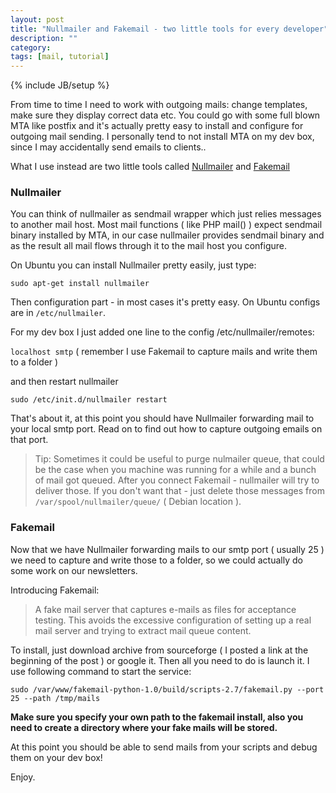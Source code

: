 ```yaml
---
layout: post
title: "Nullmailer and Fakemail - two little tools for every developer"
description: ""
category: 
tags: [mail, tutorial]
---
```

{% include JB/setup %}

From time to time I need to work with outgoing mails: change templates, make sure they display correct data etc. You could go with some full blown MTA like postfix and it's actually pretty easy to install and configure for outgoing mail sending. I personally tend to not install MTA on my dev box, since I may accidentally send emails to clients..

What I use instead are two little tools called [Nullmailer](https://github.com/bruceg/nullmailer) and [Fakemail](http://sourceforge.net/projects/fakemail/)

### Nullmailer

You can think of nullmailer as sendmail wrapper which just relies messages to another mail host. Most mail functions ( like PHP mail() ) expect sendmail binary installed by MTA, in our case nullmailer provides sendmail binary and as the result all mail flows through it to the mail host you configure. 

On Ubuntu you can install Nullmailer pretty easily, just type:

`sudo apt-get install nullmailer`

Then configuration part - in most cases it's pretty easy. On Ubuntu configs are in `/etc/nullmailer`. 

For my dev box I just added one line to the config /etc/nullmailer/remotes:

`localhost smtp` ( remember I use Fakemail to capture mails and write them to a folder )

and then restart nullmailer

`sudo /etc/init.d/nullmailer restart`

That's about it, at this point you should have Nullmailer forwarding mail to your local smtp port. Read on to find out how to capture outgoing emails on that port.

> Tip: Sometimes it could be useful to purge nulmailer queue, that could be the case when you machine was running for a while and a bunch of mail got queued. After you connect Fakemail - nullmailer will try to deliver those. If you don't want that - just delete those messages from `/var/spool/nullmailer/queue/` ( Debian location ).

### Fakemail

Now that we have Nullmailer forwarding mails to our smtp port ( usually 25 ) we need to capture and write those to a folder, so we could actually do some work on our newsletters.

Introducing Fakemail:

> A fake mail server that captures e-mails as files for acceptance testing. This avoids the excessive configuration of setting up a real mail server and trying to extract mail queue content.

To install, just download archive from sourceforge ( I posted a link at the beginning of the post ) or google it. Then all you need to do is launch it. I use following command to start the service:

`sudo /var/www/fakemail-python-1.0/build/scripts-2.7/fakemail.py --port 25 --path /tmp/mails`

**Make sure you specify your own path to the fakemail install, also you need to create a directory where your fake mails will be stored.** 

At this point you should be able to send mails from your scripts and debug them on your dev box!

Enjoy.

